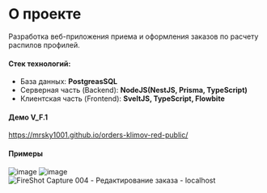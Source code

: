 # О проекте
Разработка веб-приложения приема и оформления заказов по расчету распилов профилей.

#### Стек технологий:
* База данных: **PostgreasSQL**
* Серверная часть (Backend): **NodeJS(NestJS, Prisma, TypeScript)**
* Клиентская часть (Frontend): **SveltJS, TypeScript, Flowbite**

####  Демо V_F.1

https://mrsky1001.github.io/orders-klimov-red-public/

#### Примеры
![image](https://github.com/mrsky1001/orders-klimov-red-public/assets/14128175/316509e5-f4c2-4478-aa1a-42a8d7151409)
![image](https://github.com/mrsky1001/orders-klimov-red-public/assets/14128175/2b53d545-06ea-4297-b1a3-0ae511263689)
![FireShot Capture 004 - Редактирование заказа - localhost](https://github.com/mrsky1001/orders-klimov-red-public/assets/14128175/054ac104-d079-40a7-9dff-e87c432d27af)
